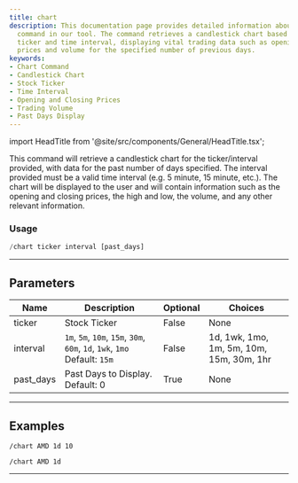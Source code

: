 ```yaml
---
title: chart
description: This documentation page provides detailed information about the Chart
  command in our tool. The command retrieves a candlestick chart based on the provided
  ticker and time interval, displaying vital trading data such as opening/closing
  prices and volume for the specified number of previous days.
keywords:
- Chart Command
- Candlestick Chart
- Stock Ticker
- Time Interval
- Opening and Closing Prices
- Trading Volume
- Past Days Display
---
```


import HeadTitle from '@site/src/components/General/HeadTitle.tsx';

<HeadTitle title="charts: chart - Telegram Reference | OpenBB Bot Docs" />

This command will retrieve a candlestick chart for the ticker/interval provided, with data for the past number of days specified. The interval provided must be a valid time interval (e.g. 5 minute, 15 minute, etc.). The chart will be displayed to the user and will contain information such as the opening and closing prices, the high and low, the volume, and any other relevant information.

### Usage

```python wordwrap
/chart ticker interval [past_days]
```

---

## Parameters

| Name | Description | Optional | Choices |
| ---- | ----------- | -------- | ------- |
| ticker | Stock Ticker | False | None |
| interval | `1m`, `5m`, `10m`, `15m`, `30m`, `60m`, `1d`, `1wk`, `1mo` Default: `15m` | False | 1d, 1wk, 1mo, 1m, 5m, 10m, 15m, 30m, 1hr |
| past_days | Past Days to Display. Default: 0 | True | None |


---

## Examples

```
/chart AMD 1d 10
```

```
/chart AMD 1d
```

---
